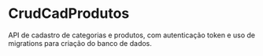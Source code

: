 # CrudCadProdutos
API de cadastro de categorias e produtos, com autenticação token e uso de migrations para criação do banco de dados.

